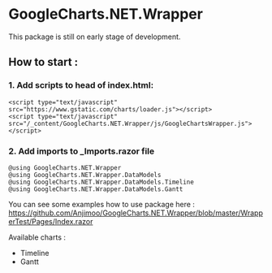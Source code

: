 # GoogleCharts.NET.Wrapper

This package is still on early stage of development.

## How to start :

### 1. Add scripts to head of index.html:
```
<script type="text/javascript" src="https://www.gstatic.com/charts/loader.js"></script>
<script type="text/javascript" src="/_content/GoogleCharts.NET.Wrapper/js/GoogleChartsWrapper.js"></script>
```
### 2. Add imports to _Imports.razor file
```
@using GoogleCharts.NET.Wrapper
@using GoogleCharts.NET.Wrapper.DataModels
@using GoogleCharts.NET.Wrapper.DataModels.Timeline
@using GoogleCharts.NET.Wrapper.DataModels.Gantt
```

You can see some examples how to use package here :
https://github.com/Anjimoo/GoogleCharts.NET.Wrapper/blob/master/WrapperTest/Pages/Index.razor

Available charts :
- Timeline
- Gantt
